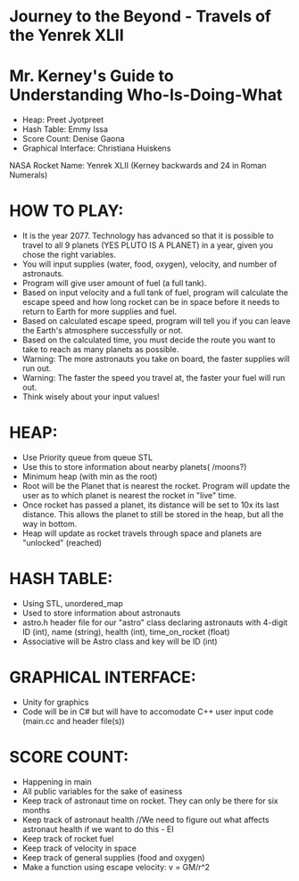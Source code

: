# Journey to the Beyond - Travels of the Yenrek XLII


# Mr. Kerney's Guide to Understanding Who-Is-Doing-What

 - Heap: Preet Jyotpreet
 - Hash Table: Emmy Issa
 - Score Count: Denise Gaona
 - Graphical Interface: Christiana Huiskens

NASA Rocket Name: Yenrek XLII (Kerney backwards and 24 in Roman Numerals)

# HOW TO PLAY:

 - It is the year 2077. Technology has advanced so that it is possible to travel to all 9 planets (YES PLUTO IS A PLANET) in a year, given you chose the right variables. 
 - You will input supplies (water, food, oxygen), velocity, and number of astronauts.
 - Program will give user amount of fuel (a full tank).
 - Based on input velocity and a full tank of fuel, program will calculate the escape speed and how long rocket can be in space before it needs to return to Earth for more supplies and fuel.
 - Based on calculated escape speed, program will tell you if you can leave the Earth's atmosphere successfully or not.
 - Based on the calculated time, you must decide the route you want to take to reach as many planets as possible.
 - Warning: The more astronauts you take on board, the faster supplies will run out.
 - Warning: The faster the speed you travel at, the faster your fuel will run out.
 - Think wisely about your input values!

# HEAP:

- Use Priority queue from queue STL
- Use this to store information about nearby planets( /moons?)
- Minimum heap (with min as the root)
- Root will be the Planet that is nearest the rocket. Program will update the user as to which planet is nearest the rocket in "live" time.
- Once rocket has passed a planet, its distance will be set to 10x its last distance. This allows the planet to still be stored in the heap, but all the way in bottom.
- Heap will update as rocket travels through space and planets are "unlocked" (reached)

 
# HASH TABLE:

- Using STL, unordered_map
- Used to store information about astronauts
- astro.h header file for our "astro" class declaring astronauts with 4-digit ID (int), name (string), health (int), time_on_rocket (float)
- Associative will be Astro class and key will be ID (int)

# GRAPHICAL INTERFACE: 

 - Unity for graphics
 - Code will be in C# but will have to accomodate C++ user input code (main.cc and header file(s))

 # SCORE COUNT: 
 
 - Happening in main
 - All public variables for the sake of easiness
 - Keep track of astronaut time on rocket. They can only be there for six months
 - Keep track of astronaut health //We need to figure out what affects astronaut health if we want to do this - EI
 - Keep track of rocket fuel
 - Keep track of velocity in space
 - Keep track of general supplies (food and oxygen)
 - Make a function using escape velocity: v = GM/r^2
 
 
